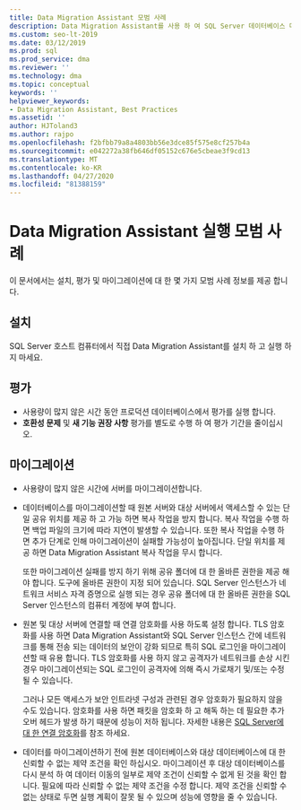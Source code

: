 ```yaml
---
title: Data Migration Assistant 모범 사례
description: Data Migration Assistant를 사용 하 여 SQL Server 데이터베이스 마이그레이션에 대 한 모범 사례를 알아봅니다.
ms.custom: seo-lt-2019
ms.date: 03/12/2019
ms.prod: sql
ms.prod_service: dma
ms.reviewer: ''
ms.technology: dma
ms.topic: conceptual
keywords: ''
helpviewer_keywords:
- Data Migration Assistant, Best Practices
ms.assetid: ''
author: HJToland3
ms.author: rajpo
ms.openlocfilehash: f2bfbb79a8a4803bb56e3dce85f575e8cf257b4a
ms.sourcegitcommit: e042272a38fb646df05152c676e5cbeae3f9cd13
ms.translationtype: MT
ms.contentlocale: ko-KR
ms.lasthandoff: 04/27/2020
ms.locfileid: "81388159"
---
```

# <a name="best-practices-for-running-data-migration-assistant"></a>Data Migration Assistant 실행 모범 사례
이 문서에서는 설치, 평가 및 마이그레이션에 대 한 몇 가지 모범 사례 정보를 제공 합니다.

## <a name="installation"></a>설치
SQL Server 호스트 컴퓨터에서 직접 Data Migration Assistant를 설치 하 고 실행 하지 마세요.

## <a name="assessment"></a>평가
- 사용량이 많지 않은 시간 동안 프로덕션 데이터베이스에서 평가를 실행 합니다.
- **호환성 문제** 및 **새 기능 권장 사항** 평가를 별도로 수행 하 여 평가 기간을 줄이십시오.

## <a name="migration"></a>마이그레이션
- 사용량이 많지 않은 시간에 서버를 마이그레이션합니다.

- 데이터베이스를 마이그레이션할 때 원본 서버와 대상 서버에서 액세스할 수 있는 단일 공유 위치를 제공 하 고 가능 하면 복사 작업을 방지 합니다. 복사 작업을 수행 하면 백업 파일의 크기에 따라 지연이 발생할 수 있습니다. 또한 복사 작업을 수행 하면 추가 단계로 인해 마이그레이션이 실패할 가능성이 높아집니다. 단일 위치를 제공 하면 Data Migration Assistant 복사 작업을 무시 합니다.
 
    또한 마이그레이션 실패를 방지 하기 위해 공유 폴더에 대 한 올바른 권한을 제공 해야 합니다. 도구에 올바른 권한이 지정 되어 있습니다. SQL Server 인스턴스가 네트워크 서비스 자격 증명으로 실행 되는 경우 공유 폴더에 대 한 올바른 권한을 SQL Server 인스턴스의 컴퓨터 계정에 부여 합니다.

- 원본 및 대상 서버에 연결할 때 연결 암호화를 사용 하도록 설정 합니다. TLS 암호화를 사용 하면 Data Migration Assistant와 SQL Server 인스턴스 간에 네트워크를 통해 전송 되는 데이터의 보안이 강화 되므로 특히 SQL 로그인을 마이그레이션할 때 유용 합니다. TLS 암호화를 사용 하지 않고 공격자가 네트워크를 손상 시킨 경우 마이그레이션되는 SQL 로그인이 공격자에 의해 즉시 가로채기 및/또는 수정 될 수 있습니다.

    그러나 모든 액세스가 보안 인트라넷 구성과 관련된 경우 암호화가 필요하지 않을 수도 있습니다. 암호화를 사용 하면 패킷을 암호화 하 고 해독 하는 데 필요한 추가 오버 헤드가 발생 하기 때문에 성능이 저하 됩니다. 자세한 내용은 [SQL Server에 대 한 연결 암호화](https://go.microsoft.com/fwlink/?linkid=832513)를 참조 하세요.
    
- 데이터를 마이그레이션하기 전에 원본 데이터베이스와 대상 데이터베이스에 대 한 신뢰할 수 없는 제약 조건을 확인 하십시오. 마이그레이션 후 대상 데이터베이스를 다시 분석 하 여 데이터 이동의 일부로 제약 조건이 신뢰할 수 없게 된 것을 확인 합니다. 필요에 따라 신뢰할 수 없는 제약 조건을 수정 합니다. 제약 조건을 신뢰할 수 없는 상태로 두면 실행 계획이 잘못 될 수 있으며 성능에 영향을 줄 수 있습니다.
